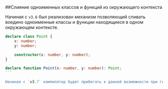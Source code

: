 ##Слияние одноименных классов и функций из окружающего контекста

Начиная с `v3.6` был реализован механизм позволяющий сливать воедино одноименные классы и функции находящиеся в одном окружающем контексте.

`````ts
declare class Point {
    x: number;
    y: number;

    constructor(x: number, y: number);
}

declare function Point(x: number, y: number): Point;
```

Начиная с `v3.7` компилятор будет прибегать к данной возможности при генерации `.d.ts` файлов из `JavaScript` кода.
